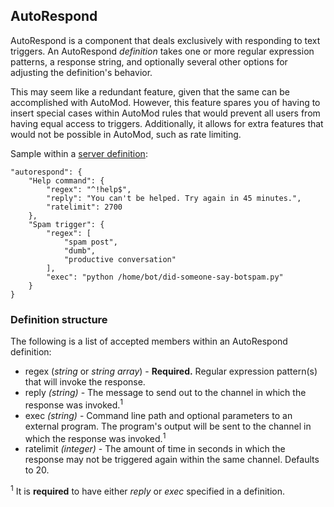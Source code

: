## AutoRespond

AutoRespond is a component that deals exclusively with responding to text triggers. An AutoRespond *definition* takes one or more regular expression patterns, a response string, and optionally several other options for adjusting the definition's behavior.

This may seem like a redundant feature, given that the same can be accomplished with AutoMod. However, this feature spares you of having to insert special cases within AutoMod rules that would prevent all users from having equal access to triggers. Additionally, it allows for extra features that would not be possible in AutoMod, such as rate limiting.

Sample within a [server definition](serverdef.html):
```
"autorespond": {
    "Help command": {
        "regex": "^!help$",
        "reply": "You can't be helped. Try again in 45 minutes.",
        "ratelimit": 2700
    },
    "Spam trigger": {
        "regex": [
            "spam post",
            "dumb",
            "productive conversation"
        ],
        "exec": "python /home/bot/did-someone-say-botspam.py"
    }
}
```

### Definition structure
The following is a list of accepted members within an AutoRespond definition:
* regex (*string* or *string array*) - **Required.** Regular expression pattern(s) that will invoke the response.
* reply *(string)* - The message to send out to the channel in which the response was invoked.<sup>1</sup>
* exec *(string)* - Command line path and optional parameters to an external program. The program's output will be sent to the channel in which the response was invoked.<sup>1</sup>
* ratelimit *(integer)* - The amount of time in seconds in which the response may not be triggered again within the same channel. Defaults to 20.

<sup>1</sup> It is **required** to have either *reply* or *exec* specified in a definition.